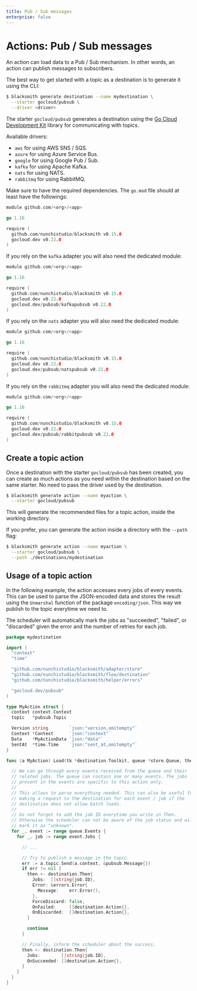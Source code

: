 ```yaml
---
title: Pub / Sub messages
enterprise: false
---
```


# Actions: Pub / Sub messages

An action can load data to a Pub / Sub mechanism. In other words, an action can
publish messages to subscribers.

The best way to get started with a topic as a destination is to generate it using
the CLI:
```bash
$ blacksmith generate destination --name mydestination \
  --starter gocloud/pubsub \
  --driver <driver>

```

The starter `gocloud/pubsub` generates a destination using the
[Go Cloud Development Kit](https://gocloud.dev/) library for communicating with
topics.

Available drivers:
- `aws` for using AWS SNS / SQS.
- `azure` for using Azure Service Bus.
- `google` for using Google Pub / Sub.
- `kafka` for using Apache Kafka.
- `nats` for using NATS.
- `rabbitmq` for using RabbitMQ.

Make sure to have the required dependencies. The `go.mod` file should at least
have the followings:
```go
module github.com/<org>/<app>

go 1.16

require (
  github.com/nunchistudio/blacksmith v0.15.0
  gocloud.dev v0.22.0
)

```

If you rely on the `kafka` adapter you will also need the dedicated module:
```go
module github.com/<org>/<app>

go 1.16

require (
  github.com/nunchistudio/blacksmith v0.15.0
  gocloud.dev v0.22.0
  gocloud.dev/pubsub/kafkapubsub v0.22.0
)

```

If you rely on the `nats` adapter you will also need the dedicated module:
```go
module github.com/<org>/<app>

go 1.16

require (
  github.com/nunchistudio/blacksmith v0.15.0
  gocloud.dev v0.22.0
  gocloud.dev/pubsub/natspubsub v0.22.0
)

```

If you rely on the `rabbitmq` adapter you will also need the dedicated module:
```go
module github.com/<org>/<app>

go 1.16

require (
  github.com/nunchistudio/blacksmith v0.15.0
  gocloud.dev v0.22.0
  gocloud.dev/pubsub/rabbitpubsub v0.22.0
)

```

## Create a topic action

Once a destination with the starter `gocloud/pubsub` has been created, you can
create as much actions as you need within the destination based on the same starter.
No need to pass the driver used by the destination.
```bash
$ blacksmith generate action --name myaction \
  --starter gocloud/pubsub

```

This will generate the recommended files for a topic action, inside the working
directory.

If you prefer, you can generate the action inside a directory with the `--path`
flag:
```bash
$ blacksmith generate action --name myaction \
  --starter gocloud/pubsub \
  --path ./destinations/mydestination

```

## Usage of a topic action

In the following example, the action accesses every jobs of every events. This
can be used to parse the JSON-encoded data and stores the result using the
`Unmarshal` function of the package `encoding/json`. This way we publish to the
topic everytime we need to.

The scheduler will automatically mark the jobs as "succeeded", "failed", or
"discarded" given the error and the number of retries for each job.

```go
package mydestination

import (
  "context"
  "time"

  "github.com/nunchistudio/blacksmith/adapter/store"
  "github.com/nunchistudio/blacksmith/flow/destination"
  "github.com/nunchistudio/blacksmith/helper/errors"

  "gocloud.dev/pubsub"
)

type MyAction struct {
  context context.Context
  topic   *pubsub.Topic

  Version string        `json:"version,omitempty"`
  Context *Context      `json:"context"`
  Data    *MyActionData `json:"data"`
  SentAt  *time.Time    `json:"sent_at,omitempty"`
}

func (a MyAction) Load(tk *destination.Toolkit, queue *store.Queue, then chan<- destination.Then) {

  // We can go through every events received from the queue and their
  // related jobs. The queue can contain one or many events. The jobs
  // present in the events are specific to this action only.
  //
  // This allows to parse everything needed. This can also be useful for
  // making a request to the destination for each event / job if the
  // destination does not allow batch loads.
  //
  // Do not forget to add the job ID everytime you write in Then.
  // Otherwise the scheduler can not be aware of the job status and will
  // mark it as "unknown".
  for _, event := range queue.Events {
    for _, job := range event.Jobs {

      // ...

      // Try to publish a message in the topic.
      err := a.topic.Send(a.context, &pubsub.Message{})
      if err != nil {
        then <- destination.Then{
          Jobs:  []string{job.ID},
          Error: &errors.Error{
            Message:    err.Error(),
          },
          ForceDiscard: false,
          OnFailed:     []destination.Action{},
          OnDiscarded:  []destination.Action{},
        }

        continue
      }

      // Finally, inform the scheduler about the success.
      then <- destination.Then{
        Jobs:        []string{job.ID},
        OnSucceeded: []destination.Action{},
      }
    }
  }
}

```
